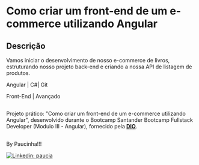 # Como criar um front-end de um e-commerce utilizando Angular


## Descrição
Vamos iniciar o desenvolvimento de nosso e-commerce de livros, estruturando nosso projeto back-end e criando a nossa API de listagem de produtos.

Angular | C#| Git

Front-End | Avançado

##

Projeto prático: "Como criar um front-end de um e-commerce utilizando Angular", desenvolvido durante o Bootcamp Santander Bootcamp Fullstack Developer (Modulo III - Angular), fornecido pela [**DIO**](https://www.dio.me/).

##

By Paucinha!!!

[![Linkedin: paucia](https://img.shields.io/badge/Paucia-blue?style=flat-square&logo=Linkedin&logoColor=white&link=https://www.linkedin.com/in/paucia-lisboa/)](https://www.linkedin.com/in/paucia-lisboa/)
